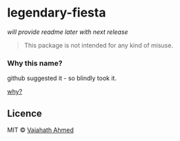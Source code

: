 # legendary-fiesta

*will provide readme later with next release*

> This package is not intended for any kind of misuse.

### Why this name?
github suggested it - so blindly took it.


[why?](https://drive.google.com/file/d/0B4TkIrDCa6ieMXhlWlZwVTNRY3M/view)
## Licence
MIT © [Vajahath Ahmed](https://twitter.com/vajahath7)
